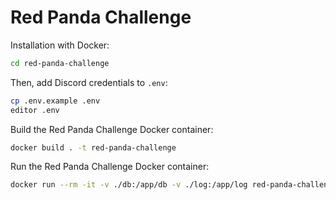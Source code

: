 # Red Panda Challenge

Installation with Docker:

```bash
cd red-panda-challenge
```

Then, add Discord credentials to `.env`:
```bash
cp .env.example .env
editor .env
```

Build the Red Panda Challenge Docker container:
```bash
docker build . -t red-panda-challenge
```

Run the Red Panda Challenge Docker container:
```bash
docker run --rm -it -v ./db:/app/db -v ./log:/app/log red-panda-challenge
```
